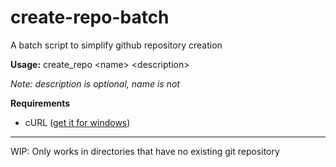 # create-repo-batch
A batch script to simplify github repository creation

**Usage:** create_repo \<name\> \<description\>

*Note: description is optional, name is not*

**Requirements**
* cURL ([get it for windows](http://www.confusedbycode.com/curl/))

---

WIP: Only works in directories that have no existing git repository
